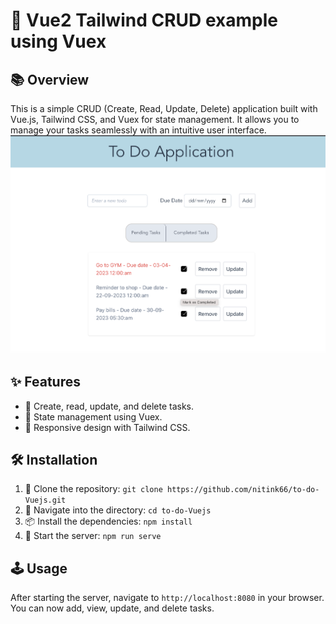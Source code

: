 # 🚀 Vue2 Tailwind CRUD example using Vuex

## 📚 Overview

This is a simple CRUD (Create, Read, Update, Delete) application built with Vue.js, Tailwind CSS, and Vuex for state management. It allows you to manage your tasks seamlessly with an intuitive user interface.
![Example Image](https://github.com/nitink66/to-do-Vuejs/blob/main/src/assets/CRUD.png)

## ✨ Features

- 📝 Create, read, update, and delete tasks.
- 🔄 State management using Vuex.
- 📱 Responsive design with Tailwind CSS.

## 🛠️ Installation

1. 📂 Clone the repository: `git clone https://github.com/nitink66/to-do-Vuejs.git`
2. 🚀 Navigate into the directory: `cd to-do-Vuejs`
3. 📦 Install the dependencies: `npm install`
4. 🎉 Start the server: `npm run serve`

## 🕹️ Usage

After starting the server, navigate to `http://localhost:8080` in your browser. You can now add, view, update, and delete tasks.
